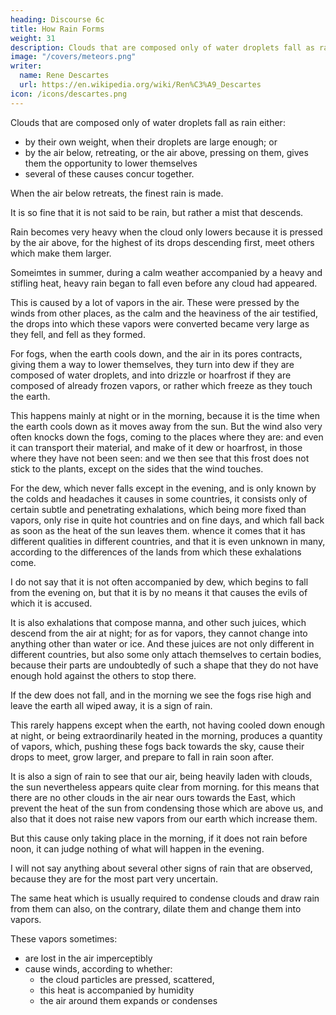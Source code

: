 ```yaml
---
heading: Discourse 6c
title: How Rain Forms
weight: 31
description: Clouds that are composed only of water droplets fall as rain
image: "/covers/meteors.png"
writer:
  name: Rene Descartes
  url: https://en.wikipedia.org/wiki/Ren%C3%A9_Descartes
icon: /icons/descartes.png
---
```




Clouds that are composed only of water droplets fall as rain either:
- by their own weight, when their droplets are large enough; or 
- by the air below, retreating, or the air above, pressing on them, gives them the opportunity to lower themselves
- several of these causes concur together. 

When the air below retreats, the finest rain is made.

It is so fine that it is not said to be rain, but rather a mist that descends.

Rain becomes very heavy when the cloud only lowers because it is pressed by the air above, for the highest of its drops descending first, meet others which make them larger.

Someimtes in summer, during a calm weather accompanied by a heavy and stifling heat, heavy rain began to fall even before any cloud had appeared.

This is caused by a lot of vapors in the air. These were pressed by the winds from other places, as the calm and the heaviness of the air testified, the drops into which these vapors were converted became very large as they fell, and fell as they formed.

For fogs, when the earth cools down, and the air in its pores contracts, giving them a way to lower themselves, they turn into dew if they are composed of water droplets, and into drizzle or hoarfrost if they are composed of already frozen vapors, or rather which freeze as they touch the earth. 

This happens mainly at night or in the morning, because it is the time when the earth cools down as it moves away from the sun. But the wind also very often knocks down the fogs, coming to the places where they are: and even it can transport their material, and make of it dew or hoarfrost, in those where they have not been seen: and we then see that this frost does not stick to the plants, except on the sides that the wind touches.

For the dew, which never falls except in the evening, and is only known by the colds and headaches it causes in some countries, it consists only of certain subtle and penetrating exhalations, which being more fixed than vapors, only rise in quite hot countries and on fine days, and which fall back as soon as the heat of the sun leaves them. whence it comes that it has different qualities in different countries, and that it is even unknown in many, according to the differences of the lands from which these exhalations come. 

I do not say that it is not often accompanied by dew, which begins to fall from the evening on, but that it is by no means it that causes the evils of which it is accused.

It is also exhalations that compose manna, and other such juices, which descend from the air at night; for as for vapors, they cannot change into anything other than water or ice. And these juices are not only different in different countries, but also some only attach themselves to certain bodies, because their parts are undoubtedly of such a shape that they do not have enough hold against the others to stop there.


If the dew does not fall, and in the morning we see the fogs rise high and leave the earth all wiped away, it is a sign of rain. 

This rarely happens except when the earth, not having cooled down enough at night, or being extraordinarily heated in the morning, produces a quantity of vapors, which, pushing these fogs back towards the sky, cause their drops to meet, grow larger, and prepare to fall in rain soon after. 

It is also a sign of rain to see that our air, being heavily laden with clouds, the sun nevertheless appears quite clear from morning. for this means that there are no other clouds in the air near ours towards the East, which prevent the heat of the sun from condensing those which are above us, and also that it does not raise new vapors from our earth which increase them. 

But this cause only taking place in the morning, if it does not rain before noon, it can judge nothing of what will happen in the evening. 


I will not say anything about several other signs of rain that are observed, because they are for the most part very uncertain. 

The same heat which is usually required to condense clouds and draw rain from them can also, on the contrary, dilate them and change them into vapors.

These vapors sometimes:
- are lost in the air imperceptibly
- cause winds, according to whether:
  - the cloud particles are pressed, scattered, 
  - this heat is accompanied by humidity
  - the air around them expands or condenses 

 <!-- you will know well that all these things are too variable and uncertain to be surely foreseen by men. -->
